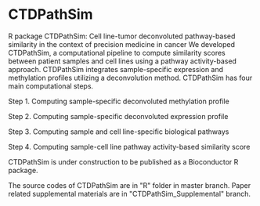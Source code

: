 # CTDPathSim
R package CTDPathSim: Cell line-tumor deconvoluted pathway-based similarity in the context of precision medicine in cancer 
We developed CTDPathSim, a computational pipeline to compute similarity scores between patient samples and cell lines using a pathway activity-based approach. CTDPathSim integrates sample-specific expression and methylation profiles utilizing a deconvolution method. CTDPathSim has four main computational steps.

 Step 1. Computing sample-specific deconvoluted methylation profile
 
 Step 2. Computing sample-specific deconvoluted expression profile
 
 Step 3. Computing sample and cell line-specific biological pathways
 
 Step 4. Computing sample-cell line pathway activity-based similarity score
 
 CTDPathSim is under construction to be published as a Bioconductor R package.
 
The source codes of CTDPathSim are in "R" folder in master branch.
Paper related supplemental materials are in "CTDPathSim_Supplemental" branch.
